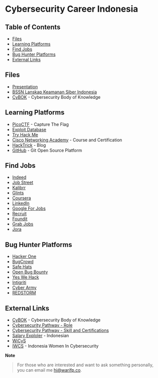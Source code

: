# Cybersecurity Career Indonesia

## Table of Contents

- [Files](#files)
- [Learning Platforms](#learning-platforms)
- [Find Jobs](#find-jobs)
- [Bug Hunter Platforms](#bug-hunter-platforms)
- [External Links](#external-links)


## Files
- [Presentation](Presentation/Cybersecurity%20Career%201.0%20-%20WARIFP.pdf)
- [BSSN Lanskap Keamanan Siber Indonesia](BSSN/LANSKAP%20KEAMANAN%20SIBER%20INDONESIA%202022.pdf)
- [CyBOK](CyBOK/) - Cybersecurity Body of Knowledge


## Learning Platforms
- [PicoCTF](https://picoctf.org) - Capture The Flag
- [Exploit Database](https://www.exploit-db.com)
- [Try Hack Me](https://tryhackme.com)
- [Cisco Networking Academy](https://www.netacad.com) - Course and Certification
- [HackTrick](https://book.hacktricks.xyz) - Blog
- [GitHub](https://github.com) - Git Open Source Platform


## Find Jobs
- [Indeed](https://id.indeed.com/)
- [Job Street](https://www.jobstreet.co.id/)
- [Kalibrr](https://www.kalibrr.com/)
- [Glints](https://glints.com/id)
- [Coursera](https://www.coursera.org/)
- [LinkedIn](https://www.linkedin.com/)
- [Google For Jobs](https://jobs.google.com)
- [Recruit](https://id.recruit.net/)
- [Foundit](https://www.foundit.id/)
- [Grab Jobs](https://grabjobs.co/)
- [Jora](https://www.jora.com/)


## Bug Hunter Platforms
- [Hacker One](https://hackerone.com/)
- [BugCrowd](https://www.bugcrowd.com/)
- [Safe Hats](http://safehats.com/)
- [Open Bug Bounty](https://www.openbugbounty.org/)
- [Yes We Hack](https://www.yeswehack.com/)
- [Intigriti](https://www.intigriti.com/)
- [Cyber Army](https://www.cyberarmy.id/)
- [REDSTORM](https://www.redstorm.io/)
  

## External Links
- [CyBOK](https://www.cybok.org/knowledgebase1_1) - Cybersecurity Body of Knowledge
- [Cybersecurity Pathway - Role](https://www.cyberseek.org/pathway.html)
- [Cybersecurity Pathway - Skill and Certifications](https://www.cyberseek.org/certifications.html)
- [Salary Exploler](http://www.salaryexplorer.com/salary-survey.php?loc=101&loctype=1&job=8&jobtype=2#disabled) - Indonesian
- [WiCyS](https://www.wicys.org)
- [IWCS](https://iwcs.id) - Indonesia Women In Cybersecurity


**Note**

>For those who are interested and want to ask something personally, you can email me [hi@warifp.co](mailto:hi@warifp.co).